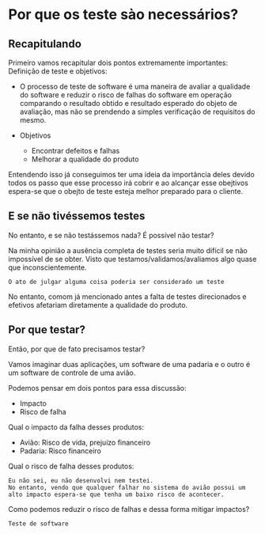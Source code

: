 # Por que os teste sào necessários?

## Recapitulando
Primeiro vamos recapitular dois pontos extremamente importantes: Definição de teste e objetivos:

- O processo de teste de software é uma maneira de avaliar a qualidade do software e reduzir o risco de falhas do software em operação comparando o resultado obtido e resultado esperado do objeto de avaliação, mas não se prendendo a simples verificação de requisitos do mesmo.

- Objetivos
    - Encontrar defeitos e falhas
    - Melhorar a qualidade do produto

Entendendo isso já conseguimos ter uma ideia da importância deles devido todos os passo que esse processo irá cobrir e ao alcançar esse obejtivos espera-se que o obejto de teste esteja melhor preparado para o cliente.

## E se não tivéssemos testes

No entanto, e se não testássemos nada? É possível não testar?

Na minha opinião a ausência completa de testes seria muito difícil se não impossível de se obter. Visto que testamos/validamos/avaliamos algo quase que inconscientemente.

    O ato de julgar alguma coisa poderia ser considerado um teste

No entanto, comom já mencionado antes a falta de testes direcionados e efetivos afetariam diretamente a qualidade do produto.

## Por que testar?

Então, por que de fato precisamos testar?

Vamos imaginar duas aplicações, um software de uma padaria e o outro é um software de controle de uma avião.

Podemos pensar em dois pontos para essa discussão:
- Impacto
- Risco de falha

Qual o impacto da falha desses produtos:
- Avião: Risco de vida, prejuízo financeiro
- Padaria: Risco financeiro

Qual o risco de falha desses produtos:

    Eu não sei, eu não desenvolvi nem testei.
    No entanto, vendo que qualquer falhar no sistema do avião possui um alto impacto espera-se que tenha um baixo risco de acontecer.

Como podemos reduzir o risco de falhas e dessa forma mitigar impactos?

    Teste de software